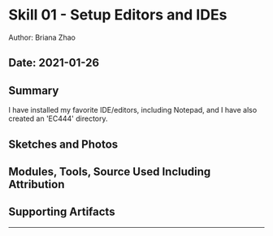 #  Skill 01 - Setup Editors and IDEs

Author: Briana Zhao

Date: 2021-01-26
-----

## Summary

I have installed my favorite IDE/editors, including Notepad, and I have also created an 'EC444' directory. 

## Sketches and Photos


## Modules, Tools, Source Used Including Attribution


## Supporting Artifacts


-----
